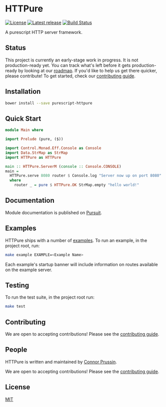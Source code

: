 # HTTPure

[![License](https://img.shields.io/badge/license-MIT-blue.svg)](https://raw.githubusercontent.com/cprussin/purescript-httpure/master/License)
[![Latest release](http://img.shields.io/github/release/cprussin/purescript-httpure.svg)](https://github.com/cprussin/purescript-httpure/releases)
[![Build Status](https://travis-ci.org/cprussin/purescript-httpure.svg?branch=master)](https://travis-ci.org/cprussin/purescript-httpure)

A purescript HTTP server framework.

## Status

This project is currently an early-stage work in progress. It is not
production-ready yet. You can track what's left before it gets production-ready
by looking at
our [roadmap](https://github.com/cprussin/purescript-httpure/projects). If you'd
like to help us get there quicker, please contribute! To get started, check
our [contributing guide](Contributing.md).

## Installation

```bash
bower install --save purescript-httpure
```

## Quick Start

```purescript
module Main where

import Prelude (pure, ($))

import Control.Monad.Eff.Console as Console
import Data.StrMap as StrMap
import HTTPure as HTTPure

main :: HTTPure.ServerM (console :: Console.CONSOLE)
main =
  HTTPure.serve 8080 router $ Console.log "Server now up on port 8080"
  where
    router _ = pure $ HTTPure.OK StrMap.empty "hello world!"
```

## Documentation

Module documentation is published
on [Pursuit](http://pursuit.purescript.org/packages/purescript-httpure).

## Examples

HTTPure ships with a number of [examples](Documentation/Examples). To run an
example, in the project root, run:

```bash
make example EXAMPLE=<Example Name>
```

Each example's startup banner will include information on routes available on
the example server.

## Testing

To run the test suite, in the project root run:

```bash
make test
```

## Contributing

We are open to accepting contributions! Please see
the [contributing guide](Contributing.md).

## People

HTTPure is written and maintained
by [Connor Prussin](https://connor.prussin.net).

We are open to accepting contributions! Please see
the [contributing guide](Contributing.md).

## License

[MIT](License)
